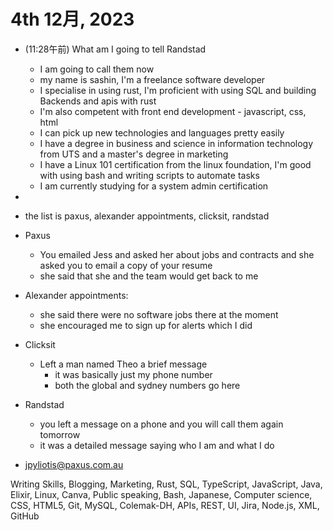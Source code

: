 # 4th 12月, 2023
- (11:28午前) What am I going to tell Randstad
  - I am going to call them now
  - my name is sashin, I'm a freelance software developer
  - I specialise in using rust, I'm proficient with using SQL and building Backends and apis with rust
  - I'm also competent with front end development - javascript, css, html
  - I can pick up new technologies and languages pretty easily
  - I have a degree in business and science in information technology from UTS and a master's degree in marketing
  - I have a Linux 101 certification from the linux foundation, I'm good with using bash and writing scripts to automate tasks
  - I am currently studying for a system admin certification
- 
- the list is paxus, alexander appointments, clicksit, randstad

- Paxus
  - You emailed Jess and asked her about jobs and contracts and she asked you to email a copy of your resume
  - she said that she and the team would get back to me
- Alexander appointments: 
  - she said there were no software jobs there at the moment
  - she encouraged me to sign up for alerts which I did
- Clicksit
  - Left a man named Theo a brief message
    - it was basically just my phone number
    - both the global and sydney numbers go here
- Randstad 
  - you left a message on a phone and you will call them again tomorrow
  - it was a detailed message saying who I am and what I do

- jpyliotis@paxus.com.au


Writing Skills, Blogging, Marketing, Rust, SQL, TypeScript, JavaScript, Java, Elixir, Linux, Canva, Public speaking, Bash, Japanese, Computer science, CSS, HTML5, Git, MySQL, Colemak-DH, APIs, REST, UI, Jira, Node.js, XML, GitHub

